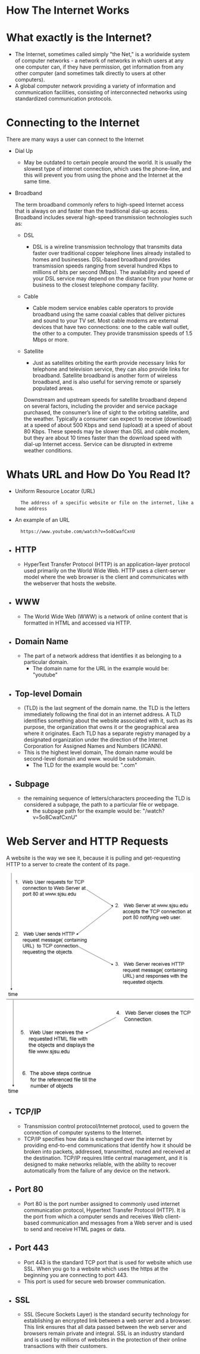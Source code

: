 # How The Internet Works

# What exactly is the Internet?

- The Internet, sometimes called simply "the Net," is a worldwide system of computer networks - a network of networks in
which users at any one computer can, if they have permission, get information from any other computer (and sometimes 
talk directly to users at other computers). 
- A global computer network providing a variety of information and communication facilities, consisting of 
interconnected networks using standardized communication protocols.

# Connecting to the Internet

There are many ways a user can connect to the Internet 

- Dial Up
    - May be outdated to certain people around the world.
    It is usually the slowest type of internet connection, which uses
    the phone-line, and this will prevent you from using the phone and the 
    Internet at the same time. 
    
- Broadband 

    The term broadband commonly refers to high-speed Internet access that is always on and faster than the traditional
    dial-up access. Broadband includes several high-speed transmission technologies such as:
    
    - DSL 
        - DSL is a wireline transmission technology that transmits data faster over traditional copper telephone lines 
        already installed to homes and businesses. DSL-based broadband provides transmission speeds ranging from several
        hundred Kbps to millions of bits per second (Mbps). The availability and speed of your DSL service may depend on
        the distance from your home or business to the closest telephone company facility.
         
    - Cable
        - Cable modem service enables cable operators to provide broadband using the same coaxial cables that deliver 
        pictures and sound to your TV set. Most cable modems are external devices that have two connections: one to the 
        cable wall outlet, the other to a computer. They provide transmission speeds of 1.5 Mbps or more.
   
    - Satellite 
        - Just as satellites orbiting the earth provide necessary links for telephone and television service, they can 
        also provide links for broadband. Satellite broadband is another form of wireless broadband, and is also useful 
        for serving remote or sparsely populated areas.
          
        Downstream and upstream speeds for satellite broadband depend on several factors, including the provider and 
        service package purchased, the consumer’s line of sight to the orbiting satellite, and the weather. Typically a 
        consumer can expect to receive (download) at a speed of about 500 Kbps and send (upload) at a speed of about 
        80 Kbps. These speeds may be slower than DSL and cable modem, but they are about 10 times faster than the 
        download speed with dial-up Internet access. Service can be disrupted in extreme weather conditions.

# Whats URL and How Do You Read It?

- Uniform Resource Locator (URL) 
    
        The address of a specific website or file on the internet, like a home address

- An example of an URL

        https://www.youtube.com/watch?v=5o8CwafCxnU
       
- HTTP 
    -
    - HyperText Transfer Protocol (HTTP) is an application-layer protocol used primarily on the World Wide Web. 
    HTTP uses a client-server model where the web browser is the client and communicates with the webserver that hosts 
    the website. 
    
- WWW
    -
    - The World Wide Web (WWW) is a network of online content that is formatted in HTML and accessed via HTTP.

- Domain Name
    -
    - The part of a network address that identifies it as belonging to a particular domain.
        - The domain name for the URL in the example would be: "youtube"

- Top-level Domain 
    -
    - (TLD) is the last segment of the domain name. the TLD is the letters immediately following the final dot in an 
    internet address. A TLD identifies something about the website associated with it, such as its purpose, 
    the organization that owns it or the geographical area where it originates. Each TLD has a separate registry 
    managed by a designated organization under the direction of the Internet Corporation for Assigned Names and Numbers 
    (ICANN).
    - This is the highest level domain, The domain name would be second-level domain
    and www. would be subdomain.
        - The TLD for the example would be: ".com"

- Subpage
    -
    - the remaining sequence of letters/characters proceeding the TLD is considered a subpage, the path to a particular 
    file or webpage. 
       - the subpage path for the example would be: "/watch?v=5o8CwafCxnU"

# Web Server and HTTP Requests

A website is the way we see it, because it is pulling and get-requesting HTTP to a server to create the content of its page.
 
![alt text](https://github.com/nubc0der/HowInternetWorksAndLinux/blob/HowInternetWorks/images/httpRequest.jpg?raw=true)
![alt text](https://github.com/nubc0der/HowInternetWorksAndLinux/blob/HowInternetWorks/images/httpRequest2.jpg?raw=true)


- TCP/IP
    -
    - Transmission control protocol/Internet protocol, used to govern the connection of computer systems to the Internet.
    - TCP/IP specifies how data is exchanged over the internet by providing end-to-end communications that identify how it 
    should be broken into packets, addressed, transmitted, routed and received at the destination. TCP/IP requires 
    little central management, and it is designed to make networks reliable, with the ability to recover automatically 
    from the failure of any device on the network.

- Port 80
    -
    - Port 80 is the port number assigned to commonly used internet communication protocol, Hypertext Transfer Protocol 
    (HTTP). It is the port from which a computer sends and receives Web client-based communication and messages from a 
    Web server and is used to send and receive HTML pages or data.

- Port 443
    -
    - Port 443 is the standard TCP port that is used for website which use SSL. When you go to a website which uses the 
    https at the beginning you are connecting to port 443.
    - This port is used for secure web browser communication.
    
- SSL  
    -
    - SSL (Secure Sockets Layer) is the standard security technology for establishing an encrypted link between a web 
    server and a browser. This link ensures that all data passed between the web server and browsers remain private and 
    integral. SSL is an industry standard and is used by millions of websites in the protection of their online 
    transactions with their customers.
   